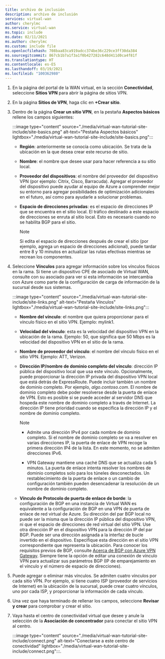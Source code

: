 ```yaml
---
title: archivo de inclusión
description: archivo de inclusión
services: virtual-wan
author: cherylmc
ms.service: virtual-wan
ms.topic: include
ms.date: 02/11/2021
ms.author: cherylmc
ms.custom: include file
ms.openlocfilehash: 708baa83ca919adcc374be36c229ce3ff30da384
ms.sourcegitcommit: 867cb1b7a1f3a1f0b427282c648d411d0ca4f81f
ms.translationtype: HT
ms.contentlocale: es-ES
ms.lasthandoff: 03/19/2021
ms.locfileid: "100362980"
---
```

1. En la página del portal de la WAN virtual, en la sección **Conectividad**, seleccione **Sitios VPN** para abrir la página de sitios VPN.
1. En la página **Sitios de VPN**, haga clic en **+Crear sitio**.
1. Dentro de la página **Crear un sitio VPN**, en la pestaña **Aspectos básicos** rellene los campos siguientes:

   :::image type="content" source="./media/virtual-wan-tutorial-site-include/site-basics.png" alt-text="Pestaña Aspectos básicos" lightbox="./media/virtual-wan-tutorial-site-include/site-basics.png":::

    * **Región**: anteriormente se conocía como ubicación. Se trata de la ubicación en la que desea crear este recurso de sitio.
    * **Nombre**: el nombre que desee usar para hacer referencia a su sitio local.
    * **Proveedor del dispositivos**: el nombre del proveedor del dispositivo VPN (por ejemplo: Citrix, Cisco, Barracuda). Agregar el proveedor del dispositivo puede ayudar al equipo de Azure a comprender mejor su entorno para agregar posibilidades de optimización adicionales en el futuro, así como para ayudarle a solucionar problemas.
    * **Espacio de direcciones privadas**: es el espacio de direcciones IP que se encuentra en el sitio local. El tráfico destinado a este espacio de direcciones se enruta al sitio local. Esto es necesario cuando no se habilita BGP para el sitio.
    
      >[!NOTE]
      >Si edita el espacio de direcciones después de crear el sitio (por ejemplo, agrega un espacio de direcciones adicional), puede tardar entre 8 y 10 minutos en actualizar las rutas efectivas mientras se recrean los componentes.
      >
1. Seleccione **Vínculos** para agregar información sobre los vínculos físicos en la rama. Si tiene un dispositivo CPE de asociado de Virtual WAN, consulte con su asociado para ver si esta información se intercambia con Azure como parte de la configuración de carga de información de la sucursal desde sus sistemas.

   :::image type="content" source="./media/virtual-wan-tutorial-site-include/site-links.png" alt-text="Pestaña Vínculos" lightbox="./media/virtual-wan-tutorial-site-include/site-links.png":::

   * **Nombre del vínculo**: el nombre que quiera proporcionar para el vínculo físico en el sitio VPN. Ejemplo: mylink1.
   * **Velocidad del vínculo**: esta es la velocidad del dispositivo VPN en la ubicación de la rama. Ejemplo: 50, que significa que 50 Mbps es la velocidad del dispositivo VPN en el sitio de la rama.
   * **Nombre de proveedor del vínculo**: el nombre del vínculo físico en el sitio VPN. Ejemplo: ATT, Verizon.
   * **Dirección IP/nombre de dominio completo del vínculo**: dirección IP pública del dispositivo local que usa este vínculo. Opcionalmente, puede proporcionar la dirección IP privada del dispositivo VPN local que está detrás de ExpressRoute. Puede incluir también un nombre de dominio completo. Por ejemplo, *algo.contoso.com*. El nombre de dominio completo debe poder resolverse desde la puerta de enlace de VPN. Esto es posible si se puede acceder al servidor DNS que hospeda este nombre de dominio completo a través de Internet. La dirección IP tiene prioridad cuando se especifica la dirección IP y el nombre de dominio completo.

     >[!NOTE]
     >
     >* Admite una dirección IPv4 por cada nombre de dominio completo. Si el nombre de dominio completo se va a resolver en varias direcciones IP, la puerta de enlace de VPN recoge la primera dirección IP4 de la lista. En este momento, no se admiten direcciones IPv6.
     >
     >* VPN Gateway mantiene una caché DNS que se actualiza cada 5 minutos. La puerta de enlace intenta resolver los nombres de dominio completos solo para los túneles desconectados. Un restablecimiento de la puerta de enlace o un cambio de configuración también pueden desencadenar la resolución de un nombre de dominio completo.
     >
   * **Vínculo de Protocolo de puerta de enlace de borde**: la configuración de BGP en una instancia de Virtual WAN es equivalente a la configuración de BGP en una VPN de puerta de enlace de red virtual de Azure. Su dirección del par BGP local no puede ser la misma que la dirección IP pública del dispositivo VPN, ni que el espacio de direcciones de red virtual del sitio VPN. Use otra dirección IP en el dispositivo VPN para la dirección IP del par BGP. Puede ser una dirección asignada a la interfaz de bucle invertido en el dispositivo. Especifique esta dirección en el sitio VPN correspondiente que representa la ubicación.  Para conocer los requisitos previos de BGP, consulte [Acerca de BGP con Azure VPN Gateway](../articles/vpn-gateway/vpn-gateway-bgp-overview.md). Siempre tiene la opción de editar una conexión de vínculo VPN para actualizar sus parámetros BGP (IP de emparejamiento en el vínculo y el número de espacio de direcciones).
1. Puede agregar o eliminar más vínculos. Se admiten cuatro vínculos por cada sitio VPN. Por ejemplo, si tiene cuatro ISP (proveedor de servicios de Internet) en la ubicación de la sucursal, puede crear cuatro vínculos, uno por cada ISP, y proporcionar la información de cada vínculo.
1. Una vez que haya terminado de rellenar los campos, seleccione **Revisar y crear** para comprobar y crear el sitio.
1. Vaya hasta el centro de conectividad virtual que desee y anule la selección de la **Asociación de concentrador** para conectar el sitio VPN al centro.

   :::image type="content" source="./media/virtual-wan-tutorial-site-include/connect.png" alt-text="Conectarse a este centro de conectividad" lightbox="./media/virtual-wan-tutorial-site-include/connect.png":::.
